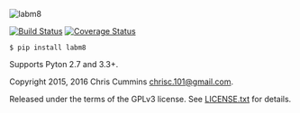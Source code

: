 ![labm8](https://raw.github.com/ChrisCummins/labm8/master/docs/logo.jpg)

[![Build Status](https://travis-ci.org/ChrisCummins/labm8.svg?branch=master)](https://travis-ci.org/ChrisCummins/labm8) [![Coverage Status](https://coveralls.io/repos/github/ChrisCummins/labm8/badge.svg?branch=master)](https://coveralls.io/github/ChrisCummins/labm8?branch=master)

```
$ pip install labm8
```

Supports Pyton 2.7 and 3.3+.

Copyright 2015, 2016 Chris Cummins <chrisc.101@gmail.com>.

Released under the terms of the GPLv3 license. See [LICENSE.txt](/LICENSE.txt)
for details.
